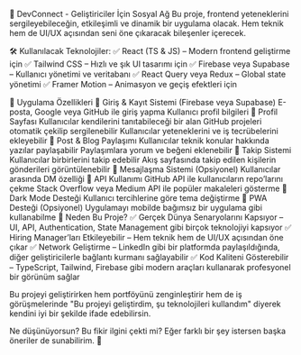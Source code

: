 📌 DevConnect - Geliştiriciler İçin Sosyal Ağ
Bu proje, frontend yeteneklerini sergileyebileceğin, etkileşimli ve dinamik bir uygulama olacak. Hem teknik hem de UI/UX açısından seni öne çıkaracak bileşenler içerecek.

🛠 Kullanılacak Teknolojiler:
✅ React (TS & JS) – Modern frontend geliştirme için
✅ Tailwind CSS – Hızlı ve şık UI tasarımı için
✅ Firebase veya Supabase – Kullanıcı yönetimi ve veritabanı
✅ React Query veya Redux – Global state yönetimi
✅ Framer Motion – Animasyon ve geçiş efektleri için

📌 Uygulama Özellikleri
🔹 Giriş & Kayıt Sistemi (Firebase veya Supabase)
E-posta, Google veya GitHub ile giriş yapma
Kullanıcı profil bilgileri
🔹 Profil Sayfası
Kullanıcılar kendilerini tanıtabileceği bir alan
GitHub projeleri otomatik çekilip sergilenebilir
Kullanıcılar yeteneklerini ve iş tecrübelerini ekleyebilir
🔹 Post & Blog Paylaşımı
Kullanıcılar teknik konular hakkında yazılar paylaşabilir
Paylaşımlara yorum ve beğeni eklenebilir
🔹 Takip Sistemi
Kullanıcılar birbirlerini takip edebilir
Akış sayfasında takip edilen kişilerin gönderileri görüntülenebilir
🔹 Mesajlaşma Sistemi (Opsiyonel)
Kullanıcılar arasında DM özelliği
🔹 API Kullanımı
GitHub API ile kullanıcıların repo’larını çekme
Stack Overflow veya Medium API ile popüler makaleleri gösterme
🔹 Dark Mode Desteği
Kullanıcı tercihlerine göre tema değiştirme
🔹 PWA Desteği (Opsiyonel)
Uygulamayı mobilde bağımsız bir uygulama gibi kullanabilme
🚀 Neden Bu Proje?
✅ Gerçek Dünya Senaryolarını Kapsıyor – UI, API, Authentication, State Management gibi birçok teknolojiyi kapsıyor
✅ Hiring Manager’ları Etkileyebilir – Hem teknik hem de UI/UX açısından öne çıkar
✅ Network Geliştirme – LinkedIn gibi bir platformda paylaşıldığında, diğer geliştiricilerle bağlantı kurmanı sağlayabilir
✅ Kod Kaliteni Gösterebilir – TypeScript, Tailwind, Firebase gibi modern araçları kullanarak profesyonel bir görünüm sağlar

Bu projeyi geliştirirken hem portföyünü zenginleştirir hem de iş görüşmelerinde "Bu projeyi geliştirdim, şu teknolojileri kullandım" diyerek kendini iyi bir şekilde ifade edebilirsin.

Ne düşünüyorsun? Bu fikir ilgini çekti mi? Eğer farklı bir şey istersen başka öneriler de sunabilirim. 🚀
